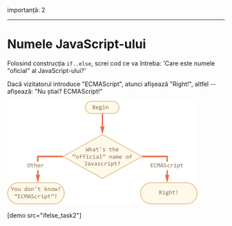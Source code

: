 importanță: 2

---

# Numele JavaScript-ului

Folosind construcția `if..else`, screi cod ce va întreba: 'Care este numele "oficial" al JavaScript-ului?'

Dacă vizitatorul introduce "ECMAScript", atunci afișează "Right!", altfel -- afișează: "Nu știai? ECMAScript!"

![](ifelse_task2.png)

[demo src="ifelse_task2"]

